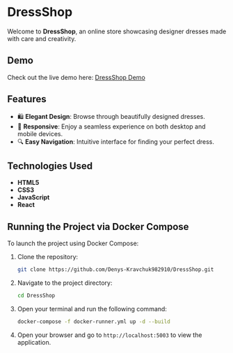 # DressShop

Welcome to **DressShop**, an online store showcasing designer dresses made with care and creativity.

## Demo
Check out the live demo here: [DressShop Demo](https://denys-kravchuk982910.github.io/DressShop/)

## Features
- 🛍️ **Elegant Design**: Browse through beautifully designed dresses.
- 📱 **Responsive**: Enjoy a seamless experience on both desktop and mobile devices.
- 🔍 **Easy Navigation**: Intuitive interface for finding your perfect dress.

## Technologies Used
- **HTML5**
- **CSS3**
- **JavaScript**
- **React**


## Running the Project via Docker Compose
To launch the project using Docker Compose:

1. Clone the repository:
   ```bash
   git clone https://github.com/Denys-Kravchuk982910/DressShop.git
   ```

2. Navigate to the project directory:
   ```bash
   cd DressShop
   ```

3. Open your terminal and run the following command:
   ```bash
   docker-compose -f docker-runner.yml up -d --build
   ```

4. Open your browser and go to `http://localhost:5003` to view the application.
